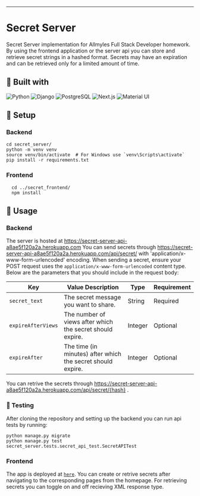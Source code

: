 ---
# Secret Server 
Secret Server implementation for Allmyles Full Stack Developer homework. By using the frontend application or the server api you can store and retrieve secret strings in a hashed format. Secrets may have an expiration and can be retrieved only for a limited amount of time. 

## 🔨 Built with
![Python](https://img.shields.io/badge/Python-3776AB?style=for-the-badge&logo=python&logoColor=white)
![Django](https://img.shields.io/badge/Django-092E20?style=for-the-badge&logo=django&logoColor=white)
![PostgreSQL](https://img.shields.io/badge/PostgreSQL-316192?style=for-the-badge&logo=postgresql&logoColor=white)
![Next.js](https://img.shields.io/badge/next.js-000000?style=for-the-badge&logo=nextdotjs&logoColor=white)
![Material UI](https://img.shields.io/badge/Material--UI-0081CB?style=for-the-badge&logo=material-ui&logoColor=white)

## 💾 Setup
### Backend
```
cd secret_server/
python -m venv venv
source venv/bin/activate  # For Windows use `venv\Scripts\activate`
pip install -r requirements.txt
```
### Frontend
```
  cd ../secret_frontend/
  npm install
```
## 🚀 Usage
### Backend
The server is hosted at https://secret-server-api-a8ae5f120a2a.herokuapp.com
You can send secrets through https://secret-server-api-a8ae5f120a2a.herokuapp.com/api/secret/ with 'application/x-www-form-urlencoded' encoding.
When sending a secret, ensure your POST request uses the `application/x-www-form-urlencoded` content type. Below are the parameters that you should include in the request body:

| Key               | Value Description                               | Type    | Requirement  |
|-------------------|-------------------------------------------------|---------|--------------|
| `secret_text`     | The secret message you want to share.           | String  | Required     |
| `expireAfterViews`| The number of views after which the secret should expire. | Integer | Optional     |
| `expireAfter`     | The time (in minutes) after which the secret should expire. | Integer | Optional     |

You can retrive the secrets through https://secret-server-api-a8ae5f120a2a.herokuapp.com/api/secret/{hash} .
### 🔧 Testing
After cloning the repository and setting up the backend you can run api tests by running: 
```
python manage.py migrate
python manage.py test secret_server.tests.secret_api_test.SecretAPITest
```
### Frontend
The app is deployed at [`here`](https://secret-server-frontend-654ae452fccd.herokuapp.com/).
You can create or retrive secrets after navigating to the corresponding pages from the homepage. For retrieving secrets you can toggle on and off recieving XML response type.
